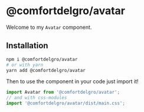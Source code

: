 # @comfortdelgro/avatar

Welcome to my `Avatar` component.

## Installation

```sh
npm i @comfortdelgro/avatar
# or with yarn
yarn add @comfortdelgro/avatar
```

Then to use the component in your code just import it!

```js
import Avatar from '@comfortdelgro/avatar';
// and with css-modules
import '@comfortdelgro/avatar/dist/main.css';
```
